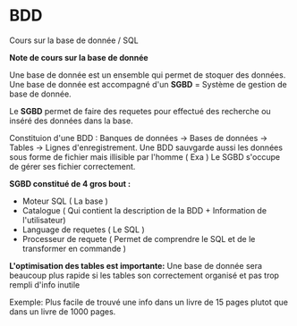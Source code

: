 # BDD


 Cours sur la base de donnée / SQL


**Note de cours sur la base de donnée**

Une base de donnée est un ensemble qui permet de stoquer des données.
Une base de donnée est accompagné d'un **SGBD** = Système de gestion de base de donnée.

Le **SGBD** permet de faire des requetes pour effectué des recherche ou inséré des données dans la base.

Constituion d'une BDD : 
Banques de données -> Bases de données -> Tables -> Lignes d'enregistrement.
Une BDD sauvgarde aussi les données sous forme de fichier mais illisible par l'homme ( Exa )
Le SGBD s'occupe de gérer ses fichier correctement.


**SGBD constitué de 4 gros bout :**
- Moteur SQL ( La base )
- Catalogue ( Qui contient la description de la BDD + Information de l'utilisateur)
- Language de requetes ( Le SQL )
- Processeur de requete ( Permet de comprendre le SQL et de le transformer en commande )


**L'optimisation des tables est importante:**
Une base de donnée sera beaucoup plus rapide si les tables son correctement organisé et pas trop rempli d'info inutile 

Exemple: Plus facile de trouvé une info dans un livre de 15 pages plutot que dans un livre de 1000 pages.



